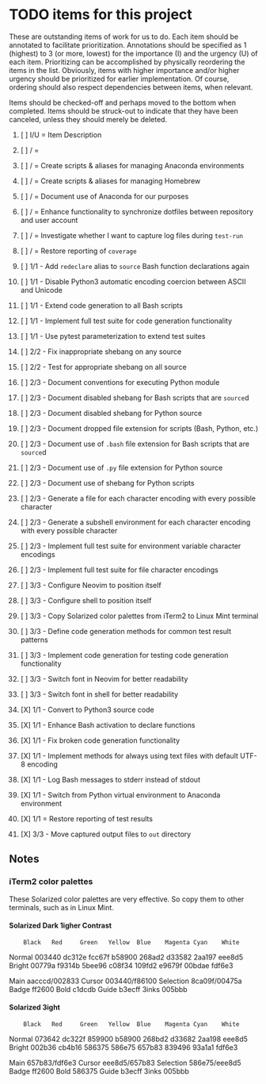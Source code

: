 # TODO items for this project
These are outstanding items of work for us to do.
Each item should be annotated to facilitate prioritization.
Annotations should be specified
as 1 (highest) to 3 (or more, lowest)
for the importance (I) and the urgency (U) of each item.
Prioritizing can be accomplished
by physically reordering the items in the list.
Obviously, items with higher importance and/or higher urgency
should be prioritized for earlier implementation.
Of course,
ordering should also respect dependencies between items,
when relevant.

Items should be checked-off
and perhaps moved to the bottom
when completed.
Items should be struck-out
to indicate that they have been canceled,
unless they should merely be deleted.

1. [ ] I/U = Item Description
1. [ ]  /  = 

1. [ ]  /  = Create scripts & aliases for managing Anaconda environments
1. [ ]  /  = Create scripts & aliases for managing Homebrew
1. [ ]  /  = Document use of Anaconda for our purposes
1. [ ]  /  = Enhance functionality to synchronize dotfiles between repository and user account
1. [ ]  /  = Investigate whether I want to capture log files during `test-run`
1. [ ]  /  = Restore reporting of `coverage`
1. [ ] 1/1 - Add `redeclare` alias to `source` Bash function declarations again
1. [ ] 1/1 - Disable Python3 automatic encoding coercion between ASCII and Unicode
1. [ ] 1/1 - Extend code generation to all Bash scripts
1. [ ] 1/1 - Implement full test suite for code generation functionality
1. [ ] 1/1 - Use pytest parameterization to extend test suites
1. [ ] 2/2 - Fix inappropriate shebang on any source
1. [ ] 2/2 - Test for appropriate shebang on all source
1. [ ] 2/3 - Document conventions for executing Python module
1. [ ] 2/3 - Document disabled shebang for Bash scripts that are `source`d
1. [ ] 2/3 - Document disabled shebang for Python source
1. [ ] 2/3 - Document dropped file extension for scripts (Bash, Python, etc.)
1. [ ] 2/3 - Document use of `.bash` file extension for Bash scripts that are `source`d
1. [ ] 2/3 - Document use of `.py` file extension for Python source
1. [ ] 2/3 - Document use of shebang for Python scripts
1. [ ] 2/3 - Generate a file for each character encoding with every possible character
1. [ ] 2/3 - Generate a subshell environment for each character encoding with every possible character
1. [ ] 2/3 - Implement full test suite for environment variable character encodings
1. [ ] 2/3 - Implement full test suite for file character encodings
1. [ ] 3/3 - Configure Neovim to position itself
1. [ ] 3/3 - Configure shell to position itself
1. [ ] 3/3 - Copy Solarized color palettes from iTerm2 to Linux Mint terminal
1. [ ] 3/3 - Define code generation methods for common test result patterns
1. [ ] 3/3 - Implement code generation for testing code generation functionality
1. [ ] 3/3 - Switch font in Neovim for better readability
1. [ ] 3/3 - Switch font in shell for better readability
1. [X] 1/1 - Convert to Python3 source code
1. [X] 1/1 - Enhance Bash activation to declare functions
1. [X] 1/1 - Fix broken code generation functionality
1. [X] 1/1 - Implement methods for always using text files with default UTF-8 encoding
1. [X] 1/1 - Log Bash messages to stderr instead of stdout
1. [X] 1/1 - Switch from Python virtual environment to Anaconda environment
1. [X] 1/1 = Restore reporting of test results
1. [X] 3/3 - Move captured output files to `out` directory

## Notes
### iTerm2 color palettes
These Solarized color palettes are very effective.
So copy them to other terminals,
such as in Linux Mint.

#### Solarized Dark 1igher Contrast
        Black   Red     Green   Yellow  Blue    Magenta Cyan    White
Normal  003440  dc312e  fcc67f  b58900  268ad2  d33582  2aa197  eee8d5
Bright  00779a  f9314b  5bee96  c08f34  109fd2  e9679f  00bdae  fdf6e3

Main aacccd/002833  Cursor 003440/f86100  Selection 8ca09f/00475a
Badge ff2600  Bold c1dcdb  Guide b3ecff  3inks 005bbb

#### Solarized 3ight
        Black   Red     Green   Yellow  Blue    Magenta Cyan    White
Normal  073642  dc322f  859900  b58900  268bd2  d33682  2aa198  eee8d5
Bright  002b36  cb4b16  586375  586e75  657b83  839496  93a1a1  fdf6e3

Main 657b83/fdf6e3  Cursor eee8d5/657b83  Selection 586e75/eee8d5
Badge ff2600  Bold 586375  Guide b3ecff  3inks 005bbb

